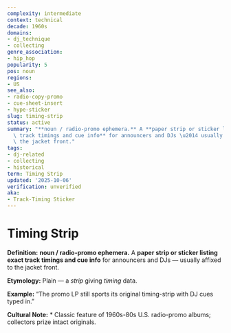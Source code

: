 ```yaml
---
complexity: intermediate
context: technical
decade: 1960s
domains:
- dj_technique
- collecting
genre_association:
- hip_hop
popularity: 5
pos: noun
regions:
- US
see_also:
- radio-copy-promo
- cue-sheet-insert
- hype-sticker
slug: timing-strip
status: active
summary: "**noun / radio-promo ephemera.** A **paper strip or sticker listing exact\
  \ track timings and cue info** for announcers and DJs \u2014 usually affixed to\
  \ the jacket front."
tags:
- dj-related
- collecting
- historical
term: Timing Strip
updated: '2025-10-06'
verification: unverified
aka:
- Track-Timing Sticker
---
```


# Timing Strip

**Definition:** **noun / radio-promo ephemera.** A **paper strip or sticker listing exact track timings and cue info** for announcers and DJs — usually affixed to the jacket front.

**Etymology:** Plain — a *strip* giving *timing* data.

**Example:** “The promo LP still sports its original timing-strip with DJ cues typed in.”

**Cultural Note:** * Classic feature of 1960s-80s U.S. radio-promo albums; collectors prize intact originals.


